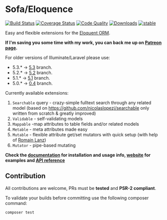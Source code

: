 # Sofa/Eloquence

[![Build Status](https://travis-ci.org/jarektkaczyk/eloquence.svg)](https://travis-ci.org/jarektkaczyk/eloquence) [![Coverage Status](https://coveralls.io/repos/jarektkaczyk/eloquence/badge.svg)](https://coveralls.io/r/jarektkaczyk/eloquence) [![Code Quality](https://scrutinizer-ci.com/g/jarektkaczyk/eloquence/badges/quality-score.png)](https://scrutinizer-ci.com/g/jarektkaczyk/eloquence) [![Downloads](https://poser.pugx.org/sofa/eloquence/downloads)](https://packagist.org/packages/sofa/eloquence) [![stable](https://poser.pugx.org/sofa/eloquence/v/stable.svg)](https://packagist.org/packages/sofa/eloquence)

Easy and flexible extensions for the [Eloquent ORM](https://laravel.com/docs/5.4/eloquent).

**If I'm saving you some time with my work, you can back me up on [Patreon page](https://patreon.com/jarektkaczyk).**

For older versions of Illuminate/Laravel please use:
- 5.3.* -> [5.3](https://github.com/jarektkaczyk/eloquence/tree/5.3) branch.
- 5.2.* -> [5.2](https://github.com/jarektkaczyk/eloquence/tree/5.2) branch.
- 5.1.* -> [5.1](https://github.com/jarektkaczyk/eloquence/tree/5.1) branch.
- 5.0.* -> [0.4](https://github.com/jarektkaczyk/eloquence/tree/0.4) branch.

Currently available extensions:

1. `Searchable` query - crazy-simple fulltext search through any related model (based on https://github.com/nicolaslopezj/searchable only written from scratch & greatly improved)
1. `Validable` - self-validating models
2. `Mappable` -map attributes to table fields and/or related models
3. `Metable` - meta attributes made easy
4. `Mutable` - flexible attribute get/set mutators with quick setup (with help of [Romain Lanz](https://github.com/RomainLanz))
5. `Mutator` - pipe-based mutating

**Check the [documentation](https://github.com/jarektkaczyk/eloquence/wiki) for installation and usage info, [website](http://softonsofa.com/tag/eloquence/) for examples and [API reference](http://jarektkaczyk.github.io/eloquence-api)**

## Contribution

All contributions are welcome, PRs must be **tested** and **PSR-2 compliant**.

To validate your builds before committing use the following composer command:
```bash
composer test
```
